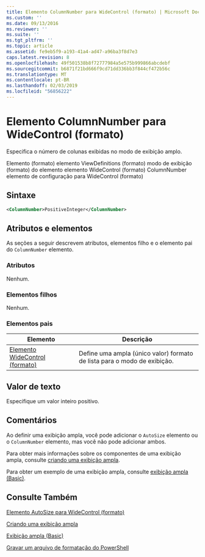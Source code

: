 ```yaml
---
title: Elemento ColumnNumber para WideControl (formato) | Microsoft Docs
ms.custom: ''
ms.date: 09/13/2016
ms.reviewer: ''
ms.suite: ''
ms.tgt_pltfrm: ''
ms.topic: article
ms.assetid: fe9eb5f9-a193-41a4-ad47-a96ba3f8d7e3
caps.latest.revision: 8
ms.openlocfilehash: 49f501538b8f72777984a5e575b999866abcdebf
ms.sourcegitcommit: b6871f21bd666f9cd71dd336bb3f844cf472b56c
ms.translationtype: MT
ms.contentlocale: pt-BR
ms.lasthandoff: 02/03/2019
ms.locfileid: "56856222"
---
```

# <a name="columnnumber-element-for-widecontrol-format"></a>Elemento ColumnNumber para WideControl (formato)

Especifica o número de colunas exibidas no modo de exibição amplo.

Elemento (formato) elemento ViewDefinitions (formato) modo de exibição (formato) do elemento elemento WideControl (formato) ColumnNumber elemento de configuração para WideControl (formato)

## <a name="syntax"></a>Sintaxe

```xml
<ColumnNumber>PositiveInteger</ColumnNumber>
```

## <a name="attributes-and-elements"></a>Atributos e elementos

As seções a seguir descrevem atributos, elementos filho e o elemento pai do `ColumnNumber` elemento.

### <a name="attributes"></a>Atributos

Nenhum.

### <a name="child-elements"></a>Elementos filhos

Nenhum.

### <a name="parent-elements"></a>Elementos pais

|Elemento|Descrição|
|-------------|-----------------|
|[Elemento WideControl (formato)](./widecontrol-element-format.md)|Define uma ampla (único valor) formato de lista para o modo de exibição.|

## <a name="text-value"></a>Valor de texto

Especifique um valor inteiro positivo.

## <a name="remarks"></a>Comentários

Ao definir uma exibição ampla, você pode adicionar o `AutoSize` elemento ou o `ColumnNumber` elemento, mas você não pode adicionar ambos.

Para obter mais informações sobre os componentes de uma exibição ampla, consulte [criando uma exibição ampla](./creating-a-wide-view.md).

Para obter um exemplo de uma exibição ampla, consulte [exibição ampla (Basic)](./wide-view-basic.md).

## <a name="see-also"></a>Consulte Também

[Elemento AutoSize para WideControl (formato)](./autosize-element-for-widecontrol-format.md)

[Criando uma exibição ampla](./creating-a-wide-view.md)

[Exibição ampla (Basic)](./wide-view-basic.md)

[Gravar um arquivo de formatação do PowerShell](./writing-a-powershell-formatting-file.md)

